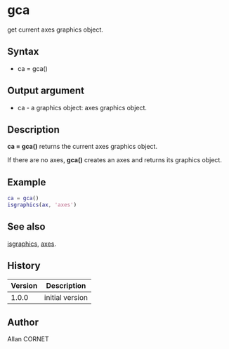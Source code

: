 # gca

get current axes graphics object.

## Syntax

- ca = gca()

## Output argument

- ca - a graphics object: axes graphics object.

## Description

  <p><b>ca = gca()</b> returns the current axes graphics object.</p>
  <p>If there are no axes, <b>gca()</b> creates an axes and returns its graphics object.</p>

## Example

```matlab
ca = gca()
isgraphics(ax, 'axes')
```

## See also

[isgraphics](isgraphics.md), [axes](axes.md).

## History

| Version | Description     |
| ------- | --------------- |
| 1.0.0   | initial version |

## Author

Allan CORNET
